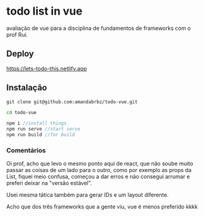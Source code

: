 # todo list in vue

avaliação de vue para a disciplina de fundamentos de frameworks com o prof Rui.

## Deploy

https://lets-todo-this.netlify.app

## Instalação

```git
git clone git@github.com:amandabrbz/todo-vue.git
```

```bash
cd todo-vue
```

```js
npm i //install things
npm run serve //start serve
npm run build //for build
```

### Comentários

Oi prof, acho que levo o mesmo ponto aqui de react, que não soube muito passar as coisas de um lado para o outro, como por exemplo as props da List, fiquei meio confusa, começou a dar erros e não consegui arrumar e preferi deixar na "versão estável".

Usei mesma tática também para gerar IDs e um layout diferente. 

Acho que dos três frameworks que a gente viu, vue é menos preferido kkkk
